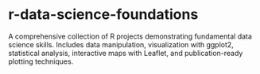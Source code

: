 # r-data-science-foundations
A comprehensive collection of R projects demonstrating fundamental data science skills.  Includes data manipulation, visualization with ggplot2, statistical analysis,  interactive maps with Leaflet, and publication-ready plotting techniques.
